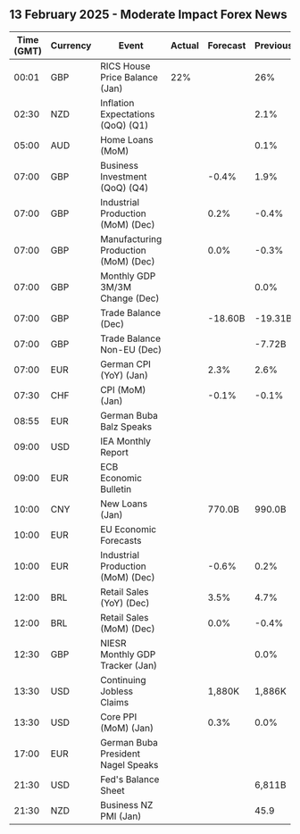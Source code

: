 ## 13 February 2025 - Moderate Impact Forex News

| Time (GMT) | Currency | Event | Actual | Forecast | Previous |
|------|----------|-------|--------|----------|----------|
| 00:01 | GBP | RICS House Price Balance (Jan) | 22% |  | 26% |
| 02:30 | NZD | Inflation Expectations (QoQ) (Q1) |  |  | 2.1% |
| 05:00 | AUD | Home Loans (MoM) |  |  | 0.1% |
| 07:00 | GBP | Business Investment (QoQ) (Q4) |  | -0.4% | 1.9% |
| 07:00 | GBP | Industrial Production (MoM) (Dec) |  | 0.2% | -0.4% |
| 07:00 | GBP | Manufacturing Production (MoM) (Dec) |  | 0.0% | -0.3% |
| 07:00 | GBP | Monthly GDP 3M/3M Change (Dec) |  |  | 0.0% |
| 07:00 | GBP | Trade Balance (Dec) |  | -18.60B | -19.31B |
| 07:00 | GBP | Trade Balance Non-EU (Dec) |  |  | -7.72B |
| 07:00 | EUR | German CPI (YoY) (Jan) |  | 2.3% | 2.6% |
| 07:30 | CHF | CPI (MoM) (Jan) |  | -0.1% | -0.1% |
| 08:55 | EUR | German Buba Balz Speaks |  |  |  |
| 09:00 | USD | IEA Monthly Report |  |  |  |
| 09:00 | EUR | ECB Economic Bulletin |  |  |  |
| 10:00 | CNY | New Loans (Jan) |  | 770.0B | 990.0B |
| 10:00 | EUR | EU Economic Forecasts |  |  |  |
| 10:00 | EUR | Industrial Production (MoM) (Dec) |  | -0.6% | 0.2% |
| 12:00 | BRL | Retail Sales (YoY) (Dec) |  | 3.5% | 4.7% |
| 12:00 | BRL | Retail Sales (MoM) (Dec) |  | 0.0% | -0.4% |
| 12:30 | GBP | NIESR Monthly GDP Tracker (Jan) |  |  | 0.0% |
| 13:30 | USD | Continuing Jobless Claims |  | 1,880K | 1,886K |
| 13:30 | USD | Core PPI (MoM) (Jan) |  | 0.3% | 0.0% |
| 17:00 | EUR | German Buba President Nagel Speaks |  |  |  |
| 21:30 | USD | Fed's Balance Sheet |  |  | 6,811B |
| 21:30 | NZD | Business NZ PMI (Jan) |  |  | 45.9 |
